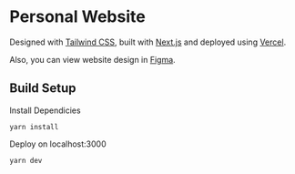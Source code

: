 ﻿# Personal Website 
Designed with [Tailwind CSS](https://tailwindcss.com/), built with [Next.js](https://nextjs.org/) and deployed using [Vercel](https://vercel.com/).

Also, you can view website design in [Figma](https://www.figma.com/file/hYD084Uab2OxUkxz7II3WK/portfolio?node-id=0:1).

## Build Setup
Install Dependicies

    yarn install

Deploy on localhost:3000

    yarn dev

